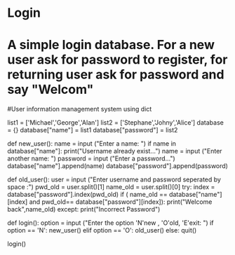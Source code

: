 # Login
# A simple login database. For a new user ask for password to register, for returning user ask for password and say "Welcom"


#User information management system using dict

list1 = ['Michael','George','Alan']
list2 = ['Stephane','Johny','Alice']
database = {}
database["name"] = list1
database["password"] = list2



def new_user():
    name = input ("Enter a name: ")
    if name in database["name"]:
        print("Username already exist...")
        name = input ("Enter another name: ")
    password = input ("Enter a password...")
    database["name"].append(name)
    database["password"].append(password)


def old_user():
    user = input ("Enter username and password seperated by space :")
    pwd_old = user.split()[1]
    name_old = user.split()[0]
    try:
        index = database["password"].index(pwd_old)
        if ( name_old == database["name"][index] and pwd_old== database["password"][index]):
            print("Welcome back",name_old)
    except:
        print("Incorrect Password")



def login():
    option = input ("Enter the option 'N'new , 'O'old, 'E'exit: ")
    if option == 'N':
        new_user()
    elif option == 'O':
        old_user()
    else:
        quit()

login()
